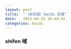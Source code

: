```yaml
---
layout: post
title:  "（未完成）baidu 实践"
date:   2013-09-29 20:49:42
categories: baidu
---
```


### shifen 域

[jekyll-gh]: https://github.com/jekyll/jekyll
[jekyll]:    http://jekyllrb.com

